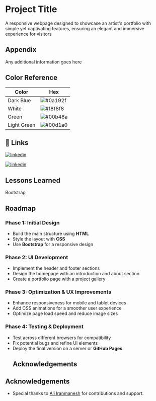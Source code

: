 
# Project Title

A responsive webpage designed to showcase an artist's portfolio with simple yet captivating features, ensuring an elegant and immersive experience for visitors


## Appendix

Any additional information goes here

## Color Reference

| Color             | Hex                                                                |
| ----------------- | ------------------------------------------------------------------ |
| Dark Blue     | ![#0a192f](https://img.shields.io/badge/-0a192f?style=flat-square&logoColor=white) | `#0a192f`    |
| White         | ![#f8f8f8](https://img.shields.io/badge/-f8f8f8?style=flat-square&logoColor=black) | `#f8f8f8`    |
| Green         | ![#00b48a](https://img.shields.io/badge/-00b48a?style=flat-square&logoColor=white) | `#00b48a`    |
| Light Green   | ![#00d1a0](https://img.shields.io/badge/-00d1a0?style=flat-square&logoColor=white) | `#00d1a0`    |


## 🔗 Links

[![linkedin](https://img.shields.io/badge/linkedin-0A66C2?style=for-the-badge&logo=linkedin&logoColor=white)](https://www.linkedin.com/in/iranmanesh999)

[![linkedin](https://img.shields.io/badge/linkedin-0A66C2?style=for-the-badge&logo=linkedin&logoColor=white)](www.linkedin.com/in/arman97z)


## Lessons Learned
Bootstrap


## Roadmap
### Phase 1: Initial Design
- Build the main structure using **HTML**
- Style the layout with **CSS**
- Use **Bootstrap** for a responsive design

### Phase 2: UI Development
- Implement the header and footer sections
- Design the homepage with an introduction and about section
- Create a portfolio page with a project gallery

### Phase 3: Optimization & UX Improvements
- Enhance responsiveness for mobile and tablet devices
- Add CSS animations for a smoother user experience
- Optimize page load speed and reduce image sizes

### Phase 4: Testing & Deployment
- Test across different browsers for compatibility
- Fix potential bugs and refine UI elements
- Deploy the final version on a server or **GitHub Pages**
  ## Acknowledgements

## Acknowledgements
- Special thanks to [Ali Iranmanesh](https://github.com/Aliiranmanesh) for contributions and support.
